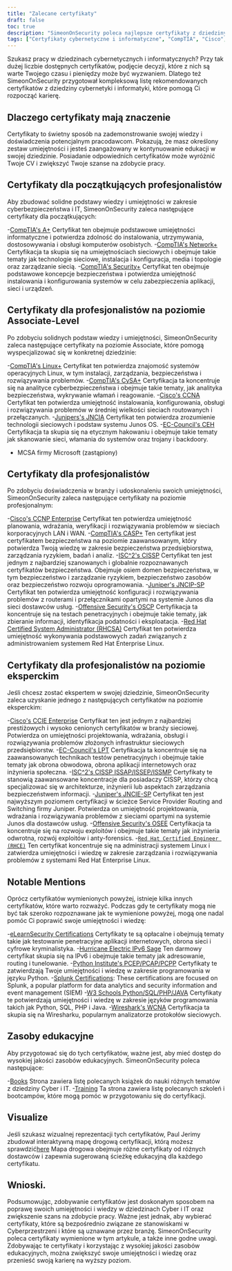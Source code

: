 ```yaml
---
title: "Zalecane certyfikaty"
draft: false
toc: true
description: "SimeonOnSecurity poleca najlepsze certyfikaty z dziedziny cyberbezpieczeństwa i IT dla osób chcących podjąć pracę. Lista zawiera certyfikaty od CompTIA, Cisco, EC-Council, ISC2, Juniper, Microsoft i Offensive Security, o różnych poziomach zaawansowania - Entry, Associate, Professional i Expert. Wszystkie wymienione certyfikaty są bezpośrednio związane ze stanowiskami w branży cybernetycznej i przyniosą kandydatowi wiele korzyści. Sprawdź interaktywną mapę drogową certyfikacji, aby uzyskać wizualną reprezentację. Dostępne są również zasoby edukacyjne, takie jak książki i szkolenia."
tags: ["Certyfikaty cybernetyczne i informatyczne", "CompTIA", "Cisco", "EC-Council", "ISC2", "Juniper", "Microsoft", "Bezpieczeństwo ofensywne", "specjaliści pierwszego stopnia", "Zestaw umiejętności cybernetycznych", "Bezpieczeństwo", "Linux", "CySA", "CCNA", "JNCIA", "CEH", "MCSA", "CCNP Enterprise", "CASP", "CISSP", "JNCIP-SP", "OSCP", "RHCSA", "zalecenia", "książki", "szkolenie", "interaktywna mapa drogowa certyfikacji"]
---
```

 Szukasz pracy w dziedzinach cybernetycznych i informatycznych? Przy tak dużej liczbie dostępnych certyfikatów, podjęcie decyzji, które z nich są warte Twojego czasu i pieniędzy może być wyzwaniem. Dlatego też SimeonOnSecurity przygotował kompleksową listę rekomendowanych certyfikatów z dziedziny cybernetyki i informatyki, które pomogą Ci rozpocząć karierę.

## Dlaczego certyfikaty mają znaczenie

Certyfikaty to świetny sposób na zademonstrowanie swojej wiedzy i doświadczenia potencjalnym pracodawcom. Pokazują, że masz określony zestaw umiejętności i jesteś zaangażowany w kontynuowanie edukacji w swojej dziedzinie. Posiadanie odpowiednich certyfikatów może wyróżnić Twoje CV i zwiększyć Twoje szanse na zdobycie pracy.

## Certyfikaty dla początkujących profesjonalistów

Aby zbudować solidne podstawy wiedzy i umiejętności w zakresie cyberbezpieczeństwa i IT, SimeonOnSecurity zaleca następujące certyfikaty dla początkujących:

-[CompTIA's A+](https://www.comptia.org/certifications/a) Certyfikat ten obejmuje podstawowe umiejętności informatyczne i potwierdza zdolność do instalowania, utrzymywania, dostosowywania i obsługi komputerów osobistych.
-[CompTIA's Network+](https://www.comptia.org/certifications/network) Certyfikacja ta skupia się na umiejętnościach sieciowych i obejmuje takie tematy jak technologie sieciowe, instalacja i konfiguracja, media i topologie oraz zarządzanie siecią.
-[CompTIA's Security+](https://www.comptia.org/certifications/security) Certyfikat ten obejmuje podstawowe koncepcje bezpieczeństwa i potwierdza umiejętność instalowania i konfigurowania systemów w celu zabezpieczenia aplikacji, sieci i urządzeń.

## Certyfikaty dla profesjonalistów na poziomie Associate-Level

Po zdobyciu solidnych podstaw wiedzy i umiejętności, SimeonOnSecurity zaleca następujące certyfikaty na poziomie Associate, które pomogą wyspecjalizować się w konkretnej dziedzinie:

-[CompTIA's Linux+](https://www.comptia.org/certifications/linux) Certyfikat ten potwierdza znajomość systemów operacyjnych Linux, w tym instalacji, zarządzania, bezpieczeństwa i rozwiązywania problemów.
-[CompTIA's CySA+](https://www.comptia.org/certifications/cybersecurity-analyst) Certyfikacja ta koncentruje się na analityce cyberbezpieczeństwa i obejmuje takie tematy, jak analityka bezpieczeństwa, wykrywanie włamań i reagowanie.
-[Cisco's CCNA](https://www.cisco.com/c/en/us/training-events/training-certifications/certifications/associate/ccna.html) Certyfikat ten potwierdza umiejętność instalowania, konfigurowania, obsługi i rozwiązywania problemów w średniej wielkości sieciach routowanych i przełączanych.
-[Junipers's JNCIA](https://www.juniper.net/us/en/training/certification/certification-tracks/sp-routing-switching-track?tab=jnciajunos) Certyfikat ten potwierdza zrozumienie technologii sieciowych i podstaw systemu Junos OS.
-[EC-Council's CEH](https://www.eccouncil.org/programs/certified-ethical-hacker-ceh/) Certyfikacja ta skupia się na etycznym hakowaniu i obejmuje takie tematy jak skanowanie sieci, włamania do systemów oraz trojany i backdoory.
- MCSA firmy Microsoft (zastąpiony)

## Certyfikaty dla profesjonalistów

Po zdobyciu doświadczenia w branży i udoskonaleniu swoich umiejętności, SimeonOnSecurity zaleca następujące certyfikaty na poziomie profesjonalnym:

-[Cisco's CCNP Enterprise](https://www.cisco.com/c/en/us/training-events/training-certifications/certifications/professional/ccnp-enterprise.html) Certyfikat ten potwierdza umiejętność planowania, wdrażania, weryfikacji i rozwiązywania problemów w sieciach korporacyjnych LAN i WAN.
-[CompTIA's CASP+](https://www.comptia.org/certifications/comptia-advanced-security-practitioner) Ten certyfikat jest certyfikatem bezpieczeństwa na poziomie zaawansowanym, który potwierdza Twoją wiedzę w zakresie bezpieczeństwa przedsiębiorstwa, zarządzania ryzykiem, badań i analiz.
-[ISC^2's CISSP](https://www.isc2.org/Certifications/CISSP#) Certyfikat ten jest jednym z najbardziej szanowanych i globalnie rozpoznawanych certyfikatów bezpieczeństwa. Obejmuje osiem domen bezpieczeństwa, w tym bezpieczeństwo i zarządzanie ryzykiem, bezpieczeństwo zasobów oraz bezpieczeństwo rozwoju oprogramowania.
-[Juniper's JNCIP-SP](https://www.juniper.net/us/en/training/certification/certification-tracks/sp-routing-switching-track?tab=jncip-sp) Certyfikat ten potwierdza umiejętność konfiguracji i rozwiązywania problemów z routerami i przełącznikami opartymi na systemie Junos dla sieci dostawców usług.
-[Offensive Security's OSCP](https://www.offensive-security.com/pwk-oscp/) Certyfikacja ta koncentruje się na testach penetracyjnych i obejmuje takie tematy, jak zbieranie informacji, identyfikacja podatności i eksploatacja.
-[Red Hat Certified System Administrator (RHCSA)](https://www.redhat.com/en/services/certification/rhcsa) Certyfikat ten potwierdza umiejętność wykonywania podstawowych zadań związanych z administrowaniem systemem Red Hat Enterprise Linux.

## Certyfikaty dla profesjonalistów na poziomie eksperckim

Jeśli chcesz zostać ekspertem w swojej dziedzinie, SimeonOnSecurity zaleca uzyskanie jednego z następujących certyfikatów na poziomie eksperckim:

-[Cisco's CCIE Enterprise](https://www.cisco.com/c/en/us/training-events/training-certifications/certifications/expert/ccie-enterprise-infrastructure.html) Certyfikat ten jest jednym z najbardziej prestiżowych i wysoko cenionych certyfikatów w branży sieciowej. Potwierdza on umiejętności projektowania, wdrażania, obsługi i rozwiązywania problemów złożonych infrastruktur sieciowych przedsiębiorstw.
-[EC-Council's LPT](https://www.eccouncil.org/programs/licensed-penetration-tester-lpt-master/) Certyfikacja ta koncentruje się na zaawansowanych technikach testów penetracyjnych i obejmuje takie tematy jak obrona obwodowa, obrona aplikacji internetowych oraz inżynieria społeczna.
-[ISC^2's CISSP ISSAP/ISSEP/ISSMP](https://www.isc2.org/Certifications/CISSP-Concentrations) Certyfikaty te stanowią zaawansowane koncentracje dla posiadaczy CISSP, którzy chcą specjalizować się w architekturze, inżynierii lub aspektach zarządzania bezpieczeństwem informacji.
-[Juniper's JNCIE-SP](https://www.juniper.net/us/en/training/certification/certification-tracks/sp-routing-switching-track?tab=jnciesp) Certyfikat ten jest najwyższym poziomem certyfikacji w ścieżce Service Provider Routing and Switching firmy Juniper. Potwierdza on umiejętność projektowania, wdrażania i rozwiązywania problemów z sieciami opartymi na systemie Junos dla dostawców usług.
-[Offensive Security's OSEE](https://www.offensive-security.com/awe-osee/) Certyfikacja ta koncentruje się na rozwoju exploitów i obejmuje takie tematy jak inżynieria odwrotna, rozwój exploitów i anty-forensics.
-[`Red Hat Certified Engineer (RHCE)`](https://www.redhat.com/en/services/certification/rhce) Ten certyfikat koncentruje się na administracji systemem Linux i zatwierdza umiejętności i wiedzę w zakresie zarządzania i rozwiązywania problemów z systemami Red Hat Enterprise Linux.

## Notable Mentions

Oprócz certyfikatów wymienionych powyżej, istnieje kilka innych certyfikatów, które warto rozważyć. Podczas gdy te certyfikaty mogą nie być tak szeroko rozpoznawane jak te wymienione powyżej, mogą one nadal pomóc Ci poprawić swoje umiejętności i wiedzę:

-[eLearnSecurity Certifications](https://elearnsecurity.com/) Certyfikaty te są opłacalne i obejmują tematy takie jak testowanie penetracyjne aplikacji internetowych, obrona sieci i cyfrowe kryminalistyka.
-[Hurricane Electric IPv6 Sage](https://ipv6.he.net/certification/) Ten darmowy certyfikat skupia się na IPv6 i obejmuje takie tematy jak adresowanie, routing i tunelowanie.
-[Python Institute's PCEP/PCAP/PCPP](https://pythoninstitute.org/certification/) Certyfikaty te zatwierdzają Twoje umiejętności i wiedzę w zakresie programowania w języku Python.
-[Splunk Certifications](https://www.splunk.com/en_us/training.html): These certifications are focused on Splunk, a popular platform for data analytics and security information and event management (SIEM)
-[W3 Schools Python/SQL/PHP/JAVA](https://www.w3schools.com/CERT/default.asp) Certyfikaty te potwierdzają umiejętności i wiedzę w zakresie języków programowania takich jak Python, SQL, PHP i Java.
-[Wireshark's WCNA](https://www.wcnacertification.com/) Certyfikacja ta skupia się na Wiresharku, popularnym analizatorze protokołów sieciowych.

## Zasoby edukacyjne

Aby przygotować się do tych certyfikatów, ważne jest, aby mieć dostęp do wysokiej jakości zasobów edukacyjnych. SimeonOnSecurity poleca następujące:

-[Books](https://simeononsecurity.ch/recommendations/books/) Strona zawiera listę polecanych książek do nauki różnych tematów z dziedziny Cyber i IT.
-[Training](https://simeononsecurity.ch/recommendations/learning_resources/) Ta strona zawiera listę polecanych szkoleń i bootcampów, które mogą pomóc w przygotowaniu się do certyfikacji.

## Visualize

Jeśli szukasz wizualnej reprezentacji tych certyfikatów, Paul Jerimy zbudował interaktywną mapę drogową certyfikacji, którą możesz sprawdzić[here](https://pauljerimy.com/security-certification-roadmap/) Mapa drogowa obejmuje różne certyfikaty od różnych dostawców i zapewnia sugerowaną ścieżkę edukacyjną dla każdego certyfikatu.

## Wnioski.

Podsumowując, zdobywanie certyfikatów jest doskonałym sposobem na poprawę swoich umiejętności i wiedzy w dziedzinach Cyber i IT oraz zwiększenie szans na zdobycie pracy. Ważne jest jednak, aby wybierać certyfikaty, które są bezpośrednio związane ze stanowiskami w Cyberprzestrzeni i które są uznawane przez branżę. SimeonOnSecurity poleca certyfikaty wymienione w tym artykule, a także inne godne uwagi. Zdobywając te certyfikaty i korzystając z wysokiej jakości zasobów edukacyjnych, można zwiększyć swoje umiejętności i wiedzę oraz przenieść swoją karierę na wyższy poziom.
